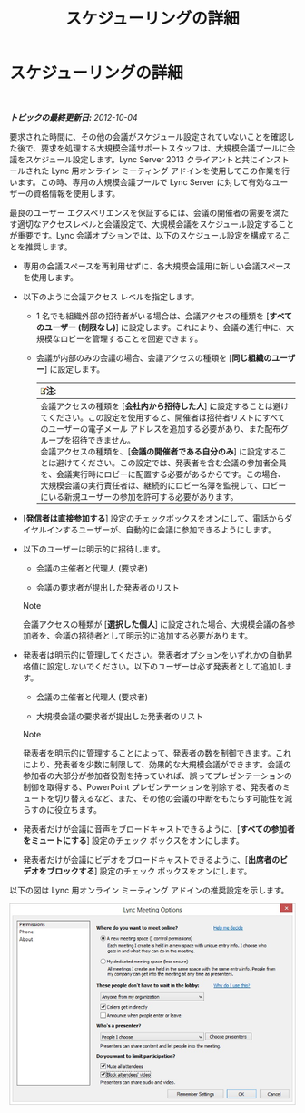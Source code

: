 ﻿---
title: スケジューリングの詳細
TOCTitle: スケジューリングの詳細
ms:assetid: 39ca6fff-2c15-4347-9f1f-6c8687a39a49
ms:mtpsurl: https://technet.microsoft.com/ja-jp/library/JJ204823(v=OCS.15)
ms:contentKeyID: 48271797
ms.date: 05/19/2016
mtps_version: v=OCS.15
ms.translationtype: HT
---

# スケジューリングの詳細

 

_**トピックの最終更新日:** 2012-10-04_

要求された時間に、その他の会議がスケジュール設定されていないことを確認した後で、要求を処理する大規模会議サポートスタッフは、大規模会議プールに会議をスケジュール設定します。Lync Server 2013 クライアントと共にインストールされた Lync 用オンライン ミーティング アドインを使用してこの作業を行います。この時、専用の大規模会議プールで Lync Server に対して有効なユーザーの資格情報を使用します。

最良のユーザー エクスペリエンスを保証するには、会議の開催者の需要を満たす適切なアクセスレベルと会議設定で、大規模会議をスケジュール設定することが重要です。Lync 会議オプションでは、以下のスケジュール設定を構成することを推奨します。

  - 専用の会議スペースを再利用せずに、各大規模会議用に新しい会議スペースを使用します。

  - 以下のように会議アクセス レベルを指定します。
    
      - 1 名でも組織外部の招待者がいる場合は、会議アクセスの種類を \[**すべてのユーザー (制限なし)**\] に設定します。これにより、会議の進行中に、大規模なロビーを管理することを回避できます。
    
      - 会議が内部のみの会議の場合、会議アクセスの種類を \[**同じ組織のユーザー**\] に設定します。
        
        <table>
        <thead>
        <tr class="header">
        <th><img src="images/Gg412781.note(OCS.15).gif" title="note" alt="note" />注:</th>
        </tr>
        </thead>
        <tbody>
        <tr class="odd">
        <td>会議アクセスの種類を [<strong>会社内から招待した人</strong>] に設定することは避けてください。この設定を使用すると、開催者は招待者リストにすべてのユーザーの電子メール アドレスを追加する必要があり、また配布グループを招待できません。<br />
        会議アクセスの種類を、[<strong>会議の開催者である自分のみ</strong>] に設定することは避けてください。この設定では、発表者を含む会議の参加者全員を、会議実行時にロビーに配置する必要があるからです。この場合、大規模会議の実行責任者は、継続的にロビー名簿を監視して、ロビーにいる新規ユーザーの参加を許可する必要があります。</td>
        </tr>
        </tbody>
        </table>


  - \[**発信者は直接参加する**\] 設定のチェックボックスをオンにして、電話からダイヤルインするユーザーが、自動的に会議に参加できるようにします。

  - 以下のユーザーは明示的に招待します。
    
      - 会議の主催者と代理人 (要求者)
    
      - 会議の要求者が提出した発表者のリスト
    
    > [!NOTE]
    > 会議アクセスの種類が [<strong>選択した個人</strong>] に設定された場合、大規模会議の各参加者を、会議の招待者として明示的に追加する必要があります。


  - 発表者は明示的に管理してください。発表者オプションをいずれかの自動昇格値に設定しないでください。以下のユーザーは必ず発表者として追加します。
    
      - 会議の主催者と代理人 (要求者)
    
      - 大規模会議の要求者が提出した発表者のリスト
    
    > [!NOTE]
    > 発表者を明示的に管理することによって、発表者の数を制御できます。これにより、発表者を少数に制限して、効果的な大規模会議ができます。会議の参加者の大部分が参加者役割を持っていれば、誤ってプレゼンテーションの制御を取得する、PowerPoint プレゼンテーションを削除する、発表者のミュートを切り替えるなど、また、その他の会議の中断をもたらす可能性を減らすのに役立ちます。


  - 発表者だけが会議に音声をブロードキャストできるように、\[**すべての参加者をミュートにする**\] 設定のチェック ボックスをオンにします。

  - 発表者だけが会議にビデオをブロードキャストできるように、\[**出席者のビデオをブロックする**\] 設定のチェック ボックスをオンにします。

以下の図は Lync 用オンライン ミーティング アドインの推奨設定を示します。

![会議のオプション](images/JJ204823.54e4e70d-06b0-45cd-8d94-bab649cd5dc0(OCS.15).jpg "会議のオプション")

